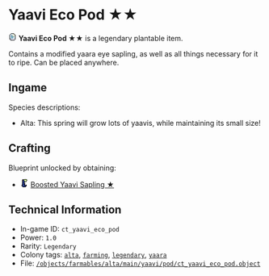 # Yaavi Eco Pod ★★

<img src="https://raw.githubusercontent.com/Ceterai/Enternia/main/objects/farmables/alta/main/yaavi/pod/icon.png" alt="Yaavi Eco Pod ★★ icon" loading="lazy" height="16px" width="auto" /> **Yaavi Eco Pod ★★** is a legendary plantable item.

Contains a modified yaara eye sapling, as well as all things necessary for it to ripe. Can be placed anywhere.

## Ingame

Species descriptions:

- Alta: This spring will grow lots of yaavis, while maintaining its small size!

## Crafting

Blueprint unlocked by obtaining:

- <img src="https://raw.githubusercontent.com/Ceterai/Enternia/main/objects/farmables/alta/main/yaavi/boosted/icon.png" alt="Boosted Yaavi Sapling ★ icon" loading="lazy" height="16px" width="auto" /> [Boosted Yaavi Sapling ★](https://ceterai.github.io/MyEnternia/Wiki/BoostedYaaviSapling)

## Technical Information

- In-game ID: `ct_yaavi_eco_pod`
- Power: `1.0`
- Rarity: `Legendary`
- Colony tags: [`alta`](https://ceterai.github.io/MyEnternia/Wiki/Tags/Alta), [`farming`](https://ceterai.github.io/MyEnternia/Wiki/Tags/Farming), [`legendary`](https://ceterai.github.io/MyEnternia/Wiki/Tags/Legendary), [`yaara`](https://ceterai.github.io/MyEnternia/Wiki/Tags/Yaara)
- File: [`/objects/farmables/alta/main/yaavi/pod/ct_yaavi_eco_pod.object`](https://github.com/Ceterai/Enternia/blob/main/objects/farmables/alta/main/yaavi/pod/ct_yaavi_eco_pod.object)
